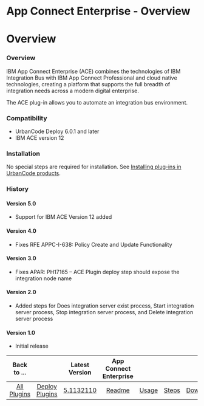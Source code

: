 
App Connect Enterprise - Overview
=================================

# Overview



### Overview




 


IBM App Connect Enterprise (ACE) combines the technologies of IBM Integration Bus with IBM App Connect Professional and cloud native technologies, creating a platform that supports the full breadth of integration needs across a modern digital enterprise.




The ACE plug-in allows you to automate an integration bus environment.



### Compatibility


* UrbanCode Deploy 6.0.1 and later
* IBM ACE version 12


### Installation


No special steps are required for installation. See [Installing plug-ins in UrbanCode products](https://www.urbancode.com/resource/installing-plug-ins-in-urbancode-products/).


### History


#### Version 5.0


* Support for IBM ACE Version 12 added


#### Version 4.0


* Fixes RFE APPC-I-638: Policy Create and Update Functionality


#### Version 3.0


* Fixes APAR: PH17165 – ACE Plugin deploy step should expose the integration node name


#### Version 2.0


* Added steps for Does integration server exist process, Start integration server process, Stop integration server process, and Delete integration server process


#### Version 1.0


* Initial release


|Back to ...||Latest Version|App Connect Enterprise ||||
| :---: | :---: | :---: | :---: | :---: | :---: | :---: |
|[All Plugins](../../index.md)|[Deploy Plugins](../README.md)|[5.1132110]()|[Readme](README.md)|[Usage](usage.md)|[Steps](steps.md)|[Downloads](downloads.md)|
